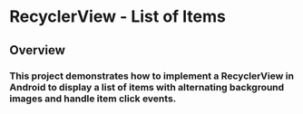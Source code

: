 # RecyclerView - List of Items

## Overview
### This project demonstrates how to implement a RecyclerView in Android to display a list of items with alternating background images and handle item click events.


